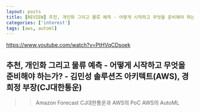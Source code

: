 ```yaml
---
layout: posts
title: [REVIEW] 추천, 개인화 그리고 물류 예측 - 어떻게 시작하고 무엇을 준비해야 하는가?
categories: ['interest']
tags: [aws, automl]
---
```


https://www.youtube.com/watch?v=PtHVqCDsoek
## 추천, 개인화 그리고 물류 예측 - 어떻게 시작하고 무엇을 준비해야 하는가? - 김민성 솔루션즈 아키텍트(AWS), 경희정 부장(CJ대한통운)

>> Amazon Forecast
>> CJ대한통운과 AWS의 PoC
>> AWS의 AutoML

